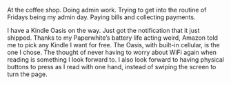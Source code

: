 
At the coffee shop. Doing admin work. Trying to get into the routine of Fridays being my admin day. Paying bills and collecting payments.

I have a Kindle Oasis on the way. Just got the notification that it just shipped. Thanks to my Paperwhite’s battery life acting weird, Amazon told me to pick any Kindle I want for free. The Oasis, with built-in cellular, is the one I chose. The thought of never having to worry about WiFi again when reading is something I look forward to. I also look forward to having physical buttons to press as I read with one hand, instead of swiping the screen to turn the page.